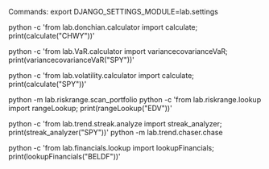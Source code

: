 Commands:
export DJANGO_SETTINGS_MODULE=lab.settings

<!-- Donchian -->
python -c 'from lab.donchian.calculator import calculate; print(calculate("CHWY"))'
<!-- Value at Risk -->
python -c 'from lab.VaR.calculator import variancecovarianceVaR; print(variancecovarianceVaR("SPY"))'
<!-- Volatility -->
python -c 'from lab.volatility.calculator import calculate; print(calculate("SPY"))'
<!-- Risk Range -->
python -m lab.riskrange.scan_portfolio
python -c 'from lab.riskrange.lookup import rangeLookup; print(rangeLookup("EDV"))'
<!-- Trend -->
python -c 'from lab.trend.streak.analyze import streak_analyzer; print(streak_analyzer("SPY"))'
python -m lab.trend.chaser.chase
<!-- Financials -->
python -c 'from lab.financials.lookup import lookupFinancials; print(lookupFinancials("BELDF"))'